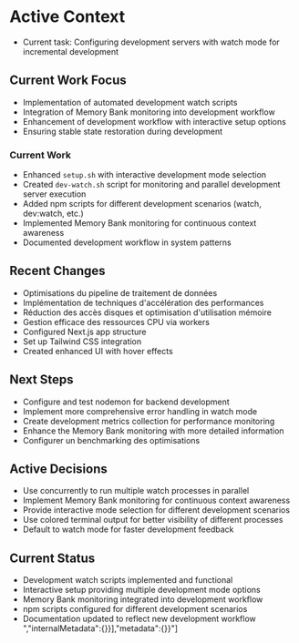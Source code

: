 # Active Context

- Current task: Configuring development servers with watch mode for incremental development

## Current Work Focus

- Implementation of automated development watch scripts
- Integration of Memory Bank monitoring into development workflow
- Enhancement of development workflow with interactive setup options
- Ensuring stable state restoration during development

### Current Work

- Enhanced `setup.sh` with interactive development mode selection
- Created `dev-watch.sh` script for monitoring and parallel development server execution
- Added npm scripts for different development scenarios (watch, dev:watch, etc.)
- Implemented Memory Bank monitoring for continuous context awareness
- Documented development workflow in system patterns

## Recent Changes

- Optimisations du pipeline de traitement de données
- Implémentation de techniques d'accélération des performances
- Réduction des accès disques et optimisation d'utilisation mémoire
- Gestion efficace des ressources CPU via workers
- Configured Next.js app structure
- Set up Tailwind CSS integration
- Created enhanced UI with hover effects

## Next Steps

- Configure and test nodemon for backend development
- Implement more comprehensive error handling in watch mode
- Create development metrics collection for performance monitoring
- Enhance the Memory Bank monitoring with more detailed information
- Configurer un benchmarking des optimisations

## Active Decisions

- Use concurrently to run multiple watch processes in parallel
- Implement Memory Bank monitoring for continuous context awareness
- Provide interactive mode selection for different development scenarios
- Use colored terminal output for better visibility of different processes
- Default to watch mode for faster development feedback

## Current Status

- Development watch scripts implemented and functional
- Interactive setup providing multiple development mode options
- Memory Bank monitoring integrated into development workflow
- npm scripts configured for different development scenarios
- Documentation updated to reflect new development workflow
","internalMetadata":{}}],"metadata":{}}"]

